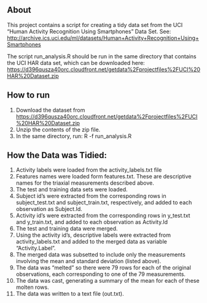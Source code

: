 ## About 

This project contains a script for creating a tidy data set from the UCI “Human Activity Recognition Using Smartphones” Data Set. See: http://archive.ics.uci.edu/ml/datasets/Human+Activity+Recognition+Using+Smartphones

The script run_analysis.R should be run in the same directory that contains the UCI HAR data set, which can be downloaded here:
https://d396qusza40orc.cloudfront.net/getdata%2Fprojectfiles%2FUCI%20HAR%20Dataset.zip  

## How to run 

1. Download the dataset from https://d396qusza40orc.cloudfront.net/getdata%2Fprojectfiles%2FUCI%20HAR%20Dataset.zip
2. Unzip the contents of the zip file.
3. In the same directory, run:
    R -f run_analysis.R

## How the Data was Tidied:

1. Activity labels were loaded from the activity_labels.txt file
2. Features names were loaded form features.txt. These are descriptive names for the triaxial measurements described above.
3. The test and training data sets were loaded.
4. Subject id’s were extracted from the corresponding rows in subject_test.txt and subject_train.txt, respectively, and added to each observation as Subject.Id.
5. Activity id’s were extracted from the corresponding rows in y_test.txt and y_train.txt, and added to each observation as Activity.Id
6. The test and training data were merged.
7. Using the activity id’s, descriptive labels were extracted from activity_labels.txt and added to the merged data as variable “Activity.Label”.
8. The merged data was subsetted to include only the measurements involving the mean and standard deviation (listed above).
9. The data was “melted” so there were 79 rows for each of the original observations, each corresponding to one of the 79 measurements.
10. The data was cast, generating a summary of the mean for each of these molten rows.
11. The data was written to a text file (out.txt).







